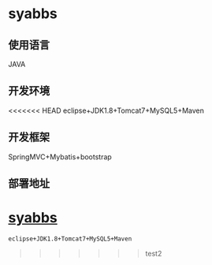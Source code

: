 # syabbs

## 使用语言
JAVA
## 开发环境
<<<<<<< HEAD
eclipse+JDK1.8+Tomcat7+MySQL5+Maven
## 开发框架
SpringMVC+Mybatis+bootstrap
## 部署地址
[syabbs](http://syabbs.daoapp.io/syabbs) 
=======
    eclipse+JDK1.8+Tomcat7+MySQL5+Maven
>>>>>>> test2
